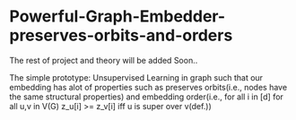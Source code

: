 # Powerful-Graph-Embedder-preserves-orbits-and-orders
The rest of project and theory will be added Soon..


The simple prototype: Unsupervised Learning in graph such that our embedding has alot of properties such as preserves orbits(i.e., nodes have the same structural properties) and 
embedding order(i.e., for all i in [d] for all u,v in V(G) z_u[i] >= z_v[i] iff u is super over v(def.))
